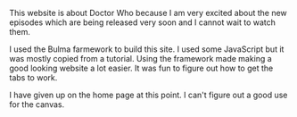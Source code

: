 This website is about Doctor Who because I am very excited about the new episodes which are being released very soon and I cannot wait to watch them.

I used the Bulma farmework to build this site. I used some JavaScript but it was mostly copied from a tutorial. Using the framework made making a good looking website a lot easier. It was fun to figure out how to get the tabs to work.

I have given up on the home page at this point. I can't figure out a good use for the canvas.